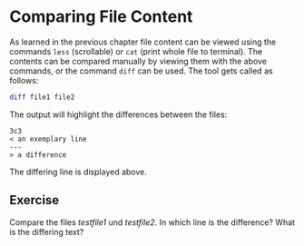# Comparing File Content
As learned in the previous chapter file content can be viewed using the commands `less` (scrollable) or `cat` (print whole file to terminal). 
The contents can be compared manually by viewing them with the above commands, or the command `diff` can be used.
The tool gets called as follows:

``` bash 
diff file1 file2
```

The output will highlight the differences between the files:

```
3c3
< an exemplary line
---
> a difference
```

The differing line is displayed above.

## Exercise 
Compare the files *testfile1* und *testfile2*. In which line is the difference? What is the differing text?